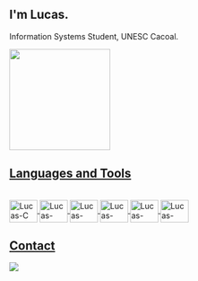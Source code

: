 ## I'm Lucas.

Information Systems Student, UNESC Cacoal.

<div>
    <a href="https://github.com/lucascampolimm">
    <img height="180em" src="https://github-readme-stats.vercel.app/api?username=lucascampolimm&show_icons=true&theme=dark&include_all_commits=true&count_private=true"/>
</div>

## Languages and Tools 
 
<div style="display: inline_block"><br>
    <img align="center" alt="Lucas-C" height="40" width="50" <img src="https://cdn.jsdelivr.net/gh/devicons/devicon/icons/c/c-original.svg">
    <img align="center" alt="Lucas-GCC" height="40" width="50" <img src="https://cdn.jsdelivr.net/gh/devicons/devicon/icons/gcc/gcc-original.svg">
    <img align="center" alt="Lucas-VIM" height="40" width="50" <img src="https://cdn.jsdelivr.net/gh/devicons/devicon/icons/vim/vim-original.svg">
    <img align="center" alt="Lucas-SQLite" height="40" width="50" <img src="https://cdn.jsdelivr.net/gh/devicons/devicon/icons/sqlite/sqlite-original.svg" />
    <img align="center" alt="Lucas-Linux" height="40" width="50" <img src="https://cdn.jsdelivr.net/gh/devicons/devicon/icons/linux/linux-original.svg">
    <img align="center" alt="Lucas-VSCode" height="40" width="50" <img src="https://cdn.jsdelivr.net/gh/devicons/devicon/icons/vscode/vscode-original.svg">  
</div>

 ## Contact
  
<div>  
    <a href="mailto:lucascampolim@protonmail.com" target="_blank"><img src="https://img.shields.io/badge/ProtonMail-8B89CC?style=for-the-badge&logo=protonmail&logoColor=white" target="_blank"></a>
</div>
